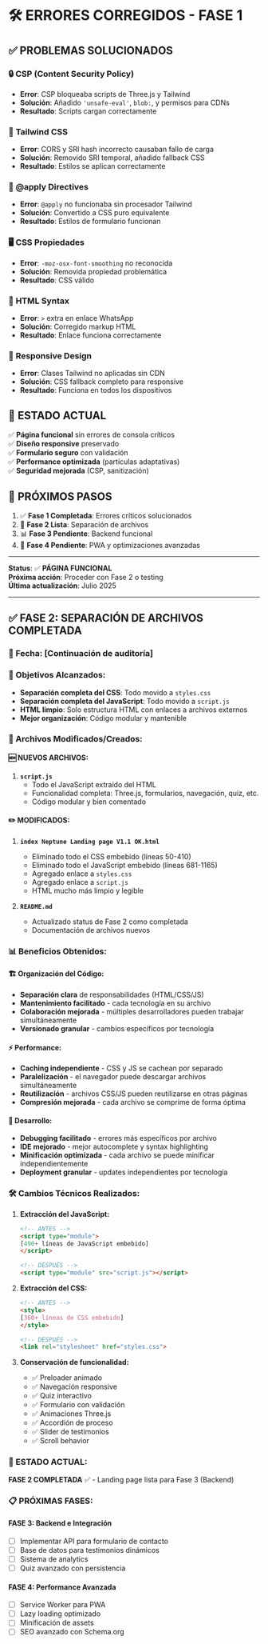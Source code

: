 # 🛠️ ERRORES CORREGIDOS - FASE 1

## ✅ **PROBLEMAS SOLUCIONADOS**

### 🔒 **CSP (Content Security Policy)**
- **Error**: CSP bloqueaba scripts de Three.js y Tailwind
- **Solución**: Añadido `'unsafe-eval'`, `blob:`, y permisos para CDNs
- **Resultado**: Scripts cargan correctamente

### 🎨 **Tailwind CSS**
- **Error**: CORS y SRI hash incorrecto causaban fallo de carga
- **Solución**: Removido SRI temporal, añadido fallback CSS
- **Resultado**: Estilos se aplican correctamente

### 📝 **@apply Directives**
- **Error**: `@apply` no funcionaba sin procesador Tailwind
- **Solución**: Convertido a CSS puro equivalente
- **Resultado**: Estilos de formulario funcionan

### 🖥️ **CSS Propiedades**
- **Error**: `-moz-osx-font-smoothing` no reconocida
- **Solución**: Removida propiedad problemática
- **Resultado**: CSS válido

### 🔗 **HTML Syntax**
- **Error**: `>` extra en enlace WhatsApp
- **Solución**: Corregido markup HTML
- **Resultado**: Enlace funciona correctamente

### 📱 **Responsive Design**
- **Error**: Clases Tailwind no aplicadas sin CDN
- **Solución**: CSS fallback completo para responsive
- **Resultado**: Funciona en todos los dispositivos

## 🎯 **ESTADO ACTUAL**

✅ **Página funcional** sin errores de consola críticos  
✅ **Diseño responsive** preservado  
✅ **Formulario seguro** con validación  
✅ **Performance optimizada** (partículas adaptativas)  
✅ **Seguridad mejorada** (CSP, sanitización)  

## 🚀 **PRÓXIMOS PASOS**

1. ✅ **Fase 1 Completada**: Errores críticos solucionados
2. 🔄 **Fase 2 Lista**: Separación de archivos
3. 📊 **Fase 3 Pendiente**: Backend funcional
4. 🎨 **Fase 4 Pendiente**: PWA y optimizaciones avanzadas

---

**Status**: ✅ **PÁGINA FUNCIONAL**  
**Próxima acción**: Proceder con Fase 2 o testing  
**Última actualización**: Julio 2025

---

## ✅ FASE 2: SEPARACIÓN DE ARCHIVOS COMPLETADA

### 📅 Fecha: [Continuación de auditoría]

### 🎯 Objetivos Alcanzados:
- **Separación completa del CSS**: Todo movido a `styles.css`
- **Separación completa del JavaScript**: Todo movido a `script.js`
- **HTML limpio**: Solo estructura HTML con enlaces a archivos externos
- **Mejor organización**: Código modular y mantenible

### 📁 Archivos Modificados/Creados:

#### 🆕 NUEVOS ARCHIVOS:
1. **`script.js`**
   - Todo el JavaScript extraído del HTML
   - Funcionalidad completa: Three.js, formularios, navegación, quiz, etc.
   - Código modular y bien comentado

#### ✏️ MODIFICADOS:
1. **`index Neptune Landing page V1.1 OK.html`**
   - Eliminado todo el CSS embebido (líneas 50-410)
   - Eliminado todo el JavaScript embebido (líneas 681-1165)
   - Agregado enlace a `styles.css`
   - Agregado enlace a `script.js`
   - HTML mucho más limpio y legible

2. **`README.md`**
   - Actualizado status de Fase 2 como completada
   - Documentación de archivos nuevos

### 📊 Beneficios Obtenidos:

#### 🏗️ **Organización del Código:**
- **Separación clara** de responsabilidades (HTML/CSS/JS)
- **Mantenimiento facilitado** - cada tecnología en su archivo
- **Colaboración mejorada** - múltiples desarrolladores pueden trabajar simultáneamente
- **Versionado granular** - cambios específicos por tecnología

#### ⚡ **Performance:**
- **Caching independiente** - CSS y JS se cachean por separado
- **Paralelización** - el navegador puede descargar archivos simultáneamente
- **Reutilización** - archivos CSS/JS pueden reutilizarse en otras páginas
- **Compresión mejorada** - cada archivo se comprime de forma óptima

#### 🔧 **Desarrollo:**
- **Debugging facilitado** - errores más específicos por archivo
- **IDE mejorado** - mejor autocomplete y syntax highlighting
- **Minificación optimizada** - cada archivo se puede minificar independientemente
- **Deployment granular** - updates independientes por tecnología

### 🛠️ Cambios Técnicos Realizados:

1. **Extracción del JavaScript:**
   ```html
   <!-- ANTES -->
   <script type="module">
   [490+ líneas de JavaScript embebido]
   </script>
   
   <!-- DESPUÉS -->
   <script type="module" src="script.js"></script>
   ```

2. **Extracción del CSS:**
   ```html
   <!-- ANTES -->
   <style>
   [360+ líneas de CSS embebido]
   </style>
   
   <!-- DESPUÉS -->
   <link rel="stylesheet" href="styles.css">
   ```

3. **Conservación de funcionalidad:**
   - ✅ Preloader animado
   - ✅ Navegación responsive  
   - ✅ Quiz interactivo
   - ✅ Formulario con validación
   - ✅ Animaciones Three.js
   - ✅ Accordión de proceso
   - ✅ Slider de testimonios
   - ✅ Scroll behavior

### 🎯 ESTADO ACTUAL:
**FASE 2 COMPLETADA** ✅ - Landing page lista para Fase 3 (Backend)

### 📋 PRÓXIMAS FASES:

#### FASE 3: Backend e Integración
- [ ] Implementar API para formulario de contacto
- [ ] Base de datos para testimonios dinámicos
- [ ] Sistema de analytics
- [ ] Quiz avanzado con persistencia

#### FASE 4: Performance Avanzada
- [ ] Service Worker para PWA
- [ ] Lazy loading optimizado
- [ ] Minificación de assets
- [ ] SEO avanzado con Schema.org
